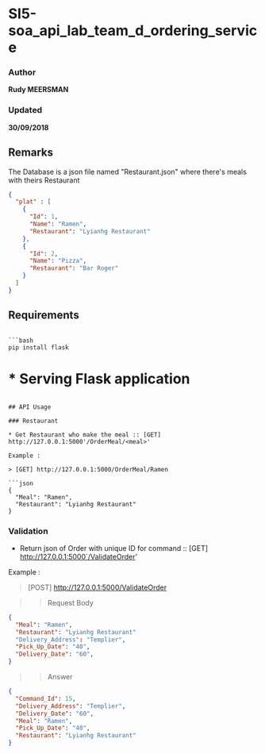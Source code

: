 # SI5-soa_api_lab_team_d_ordering_service

### Author
__Rudy MEERSMAN__
### Updated
__30/09/2018__

## Remarks
The Database is a json file named "Restaurant.json" where there's meals with theirs Restaurant
```json
{
  "plat" : [
    {
      "Id": 1,
      "Name": "Ramen",
      "Restaurant": "Lyianhg Restaurant"
    },
    {
      "Id": 2,
      "Name": "Pizza",
      "Restaurant": "Bar Roger"
    }
  ]
}
```

## Requirements
```

```bash
pip install flask
```

# * Serving Flask application
```

## API Usage

### Restaurant

* Get Restaurant who make the meal :: [GET] http://127.0.0.1:5000'/OrderMeal/<meal>'

Example :

> [GET] http://127.0.0.1:5000/OrderMeal/Ramen

```json
{
  "Meal": "Ramen",
  "Restaurant": "Lyianhg Restaurant"
}
```

### Validation

* Return json of Order with unique ID for command :: [GET] http://127.0.0.1:5000`/ValidateOrder'

Example :

> [POST] http://127.0.0.1:5000/ValidateOrder

>> Request Body 

```json
{
  "Meal": "Ramen",
  "Restaurant": "Lyianhg Restaurant"
  "Delivery_Address": "Templier",
  "Pick_Up_Date": "40",
  "Delivery_Date": "60",
}
```

>>Answer

```json
{
  "Command_Id": 15,
  "Delivery_Address": "Templier",
  "Delivery_Date": "60",
  "Meal": "Ramen",
  "Pick_Up_Date": "40",
  "Restaurant": "Lyianhg Restaurant"
}
```
